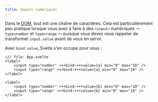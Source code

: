 ```yaml
---
title: Inputs numériques
---
```


Dans le <span class="vo">[DOM](SVELTE_SITE_URL/docs/web#dom)</span>, tout est une chaîne de caractères. Cela est particulièrement peu pratique lorsque vous avez à faire à des `<input>` numériques — `type=number` et `type=range` — puisque vous devez vous rappeler de transformer `input.value` avant de vous en servir.

Avec `bind:value`, Svelte s'en occupe pour vous :

```svelte
/// file: App.svelte
<label>
	<input type="number" +++bind:+++value={a} min="0" max="10" />
	<input type="range" +++bind:+++value={a} min="0" max="10" />
</label>

<label>
	<input type="number" +++bind:+++value={b} min="0" max="10" />
	<input type="range" +++bind:+++value={b} min="0" max="10" />
</label>
```
